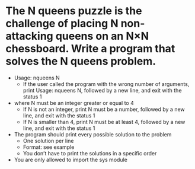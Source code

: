 # The N queens puzzle is the challenge of placing N non-attacking queens on an N×N chessboard. Write a program that solves the N queens problem.

* Usage: nqueens N
	* If the user called the program with the wrong number of arguments, print Usage: nqueens N, followed by a new line, and exit with the status 1
* where N must be an integer greater or equal to 4
	* If N is not an integer, print N must be a number, followed by a new line, and exit with the status 1
	* If N is smaller than 4, print N must be at least 4, followed by a new line, and exit with the status 1
* The program should print every possible solution to the problem
	* One solution per line
	* Format: see example
	* You don’t have to print the solutions in a specific order
* You are only allowed to import the sys module
